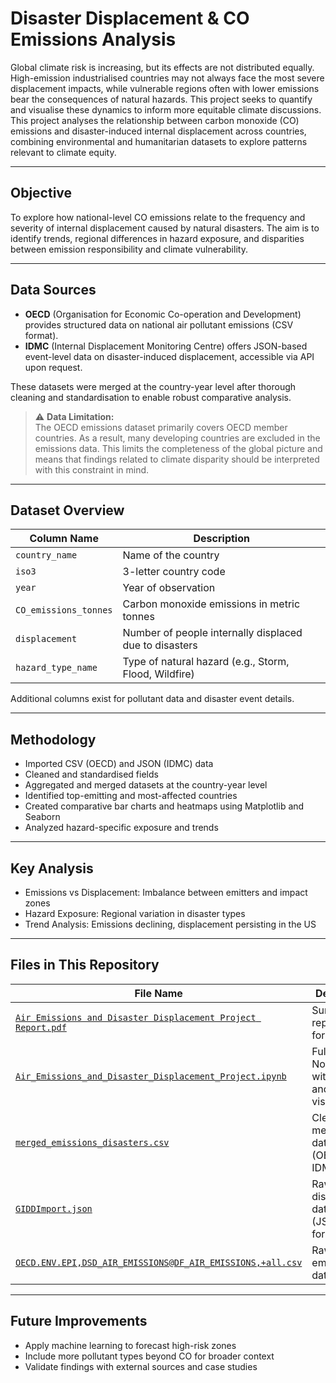 # Disaster Displacement & CO Emissions Analysis

Global climate risk is increasing, but its effects are not distributed equally. High-emission industrialised countries may not always face the most severe displacement impacts, while vulnerable regions often with lower emissions bear the consequences of natural hazards. This project seeks to quantify and visualise these dynamics to inform more equitable climate discussions. This project analyses the relationship between carbon monoxide (CO) emissions and disaster-induced internal displacement across countries, combining environmental and humanitarian datasets to explore patterns relevant to climate equity.

---

## Objective

To explore how national-level CO emissions relate to the frequency and severity of internal displacement caused by natural disasters. The aim is to identify trends, regional differences in hazard exposure, and disparities between emission responsibility and climate vulnerability.

---

## Data Sources

- **OECD** (Organisation for Economic Co-operation and Development) provides structured data on national air pollutant emissions (CSV format).
- **IDMC** (Internal Displacement Monitoring Centre) offers JSON-based event-level data on disaster-induced displacement, accessible via API upon request.

These datasets were merged at the country-year level after thorough cleaning and standardisation to enable robust comparative analysis.

> ⚠️ **Data Limitation:**  
> The OECD emissions dataset primarily covers OECD member countries. As a result, many developing countries are excluded in the emissions data. This limits the completeness of the global picture and means that findings related to climate disparity should be interpreted with this constraint in mind.

---

## Dataset Overview

| Column Name             | Description                                                |
|-------------------------|------------------------------------------------------------|
| `country_name`          | Name of the country                                         |
| `iso3`                  | 3-letter country code                                       |
| `year`                  | Year of observation                                         |
| `CO_emissions_tonnes`  | Carbon monoxide emissions in metric tonnes                 |
| `displacement`          | Number of people internally displaced due to disasters     |
| `hazard_type_name`      | Type of natural hazard (e.g., Storm, Flood, Wildfire)       |

Additional columns exist for pollutant data and disaster event details.

---

## Methodology

- Imported CSV (OECD) and JSON (IDMC) data
- Cleaned and standardised fields 
- Aggregated and merged datasets at the country-year level
- Identified top-emitting and most-affected countries
- Created comparative bar charts and heatmaps using Matplotlib and Seaborn
- Analyzed hazard-specific exposure and trends

---

## Key Analysis 

- Emissions vs Displacement: Imbalance between emitters and impact zones  
- Hazard Exposure: Regional variation in disaster types
- Trend Analysis: Emissions declining, displacement persisting in the US 

---

## Files in This Repository

| File Name | Description |
|-----------|-------------|
| [`Air Emissions and Disaster Displacement Project Report.pdf`](./Air%20Emissions%20and%20Disaster%20Displacement%20Project%20Report.pdf) | Summary report (PDF format) |
| [`Air_Emissions_and_Disaster_Displacement_Project.ipynb`](./Air_Emissions_and_Disaster_Displacement_Project.ipynb) | Full Jupyter Notebook with code and visualizations |
| [`merged_emissions_disasters.csv`](./merged_emissions_disasters.csv) | Cleaned, merged dataset (OECD + IDMC) |
| [`GIDDImport.json`](./GIDDImport.json) | Raw IDMC displacement dataset (JSON format) |
| [`OECD.ENV.EPI,DSD_AIR_EMISSIONS@DF_AIR_EMISSIONS,+all.csv`](./OECD.ENV.EPI,DSD_AIR_EMISSIONS@DF_AIR_EMISSIONS,+all.csv) | Raw OECD emissions dataset |


---

## Future Improvements
- Apply machine learning to forecast high-risk zones
- Include more pollutant types beyond CO for broader context
- Validate findings with external sources and case studies
